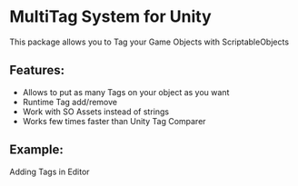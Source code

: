 # MultiTag System for Unity
This package allows you to Tag your Game Objects with ScriptableObjects

## Features:
- Allows to put as many Tags on your object as you want
- Runtime Tag add/remove
- Work with SO Assets instead of strings
- Works few times faster than Unity Tag Comparer

## Example:

Adding Tags in Editor

